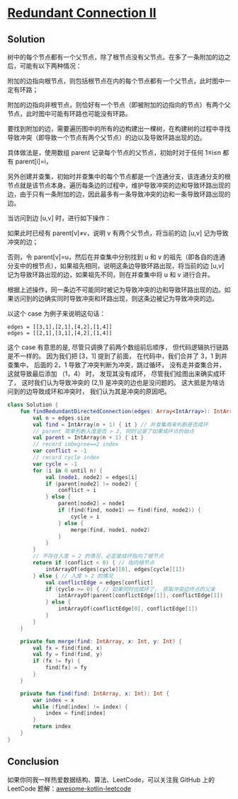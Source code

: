 # [Redundant Connection II][title]

## Solution
树中的每个节点都有一个父节点，除了根节点没有父节点。在多了一条附加的边之后，可能有以下两种情况：

附加的边指向根节点，则包括根节点在内的每个节点都有一个父节点，此时图中一定有环路；

附加的边指向非根节点，则恰好有一个节点（即被附加的边指向的节点）有两个父节点，此时图中可能有环路也可能没有环路。

要找到附加的边，需要遍历图中的所有的边构建出一棵树，在构建树的过程中寻找导致冲突（即导致一个节点有两个父节点）的边以及导致环路出现的边。

具体做法是，使用数组 parent 记录每个节点的父节点，初始时对于任何 1≤i≤n 都有 parent[i]=i，

另外创建并查集，初始时并查集中的每个节点都是一个连通分支，该连通分支的根节点就是该节点本身。遍历每条边的过程中，维护导致冲突的边和导致环路出现的边，由于只有一条附加的边，因此最多有一条导致冲突的边和一条导致环路出现的边。

当访问到边 [u,v] 时，进行如下操作：

如果此时已经有 parent[v]≠v，说明 v 有两个父节点，将当前的边 [u,v] 记为导致冲突的边；

否则，令 parent[v]=u，然后在并查集中分别找到 u 和 v 的祖先（即各自的连通分支中的根节点），如果祖先相同，说明这条边导致环路出现，将当前的边 [u,v] 记为导致环路出现的边，如果祖先不同，则在并查集中将 u 和 v 进行合并。

根据上述操作，同一条边不可能同时被记为导致冲突的边和导致环路出现的边。如果访问到的边确实同时导致冲突和环路出现，则这条边被记为导致冲突的边。

以这个 case 为例子来说明这句话：
```text
edges = [[3,1],[2,1],[4,2],[1,4]]
edges = [[2,1],[3,1],[4,2],[1,4]]
```
这个 case 有意思的是, 尽管只调换了前两个数组前后顺序， 但代码逻辑执行链路是不一样的。
因为我们把 [3，1] 提到了前面， 在代码中，我们合并了 3，1 到并查集中， 后面的 2，1 导致了冲突判断为冲突，跳过循环， 没有走并查集合并， 这就导致最后添加 （1，4） 时， 发现其没有成环， 尽管我们绘图出来确实成环了， 这时我们认为导致冲突的 (2,1) 是冲突的边也是没问题的。
这大抵是为啥访问到的边导致成环和冲突时， 我们认为其是冲突的原因吧。

```kotlin
class Solution {
    fun findRedundantDirectedConnection(edges: Array<IntArray>): IntArray {
        val n = edges.size
        val find = IntArray(n + 1) { it } // 并查集用来判断是否成环
        // parent 简单判断入度是否 > 2, 同时记录了如果成环点的始点
        val parent = IntArray(n + 1) { it }
        // record inDegree==2 index
        var conflict = -1
        // record cycle index
        var cycle = -1
        for (i in 0 until n) {
            val (node1, node2) = edges[i]
            if (parent[node2] != node2) {
                conflict = i
            } else {
                parent[node2] = node1
                if (find(find, node1) == find(find, node2)) {
                    cycle = i
                } else {
                    merge(find, node1, node2)
                }
            }
        }
        // 不存在入度 > 2 的情况，必定是成环指向了根节点
        return if (conflict < 0) { // 指向根节点
            intArrayOf(edges[cycle][0], edges[cycle][1])
        } else { // 入度 > 2 的情况
            val conflictEdge = edges[conflict]
            if (cycle >= 0) { // 如果同时也成环了， 获取冲突边终点的父亲
                intArrayOf(parent[conflictEdge[1]], conflictEdge[1])
            } else {
                intArrayOf(conflictEdge[0], conflictEdge[1])
            }
        }
    }

    private fun merge(find: IntArray, x: Int, y: Int) {
        val fx = find(find, x)
        val fy = find(find, y)
        if (fx != fy) {
            find[fx] = fy
        }
    }

    private fun find(find: IntArray, x: Int): Int {
        var index = x
        while (find[index] != index) {
            index = find[index]
        }
        return index
    }
}

```
## Conclusion

如果你同我一样热爱数据结构、算法、LeetCode，可以关注我 GitHub 上的 LeetCode 题解：[awesome-kotlin-leetcode][akl]



[title]: https://leetcode.cn/problems/redundant-connection-ii/description/
[akl]: https://github.com/NightXlt/awesome-kotlin-leetcode
